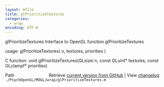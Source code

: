 ```yaml
---
layout: mfile
title: glPrioritizeTextures
categories:
  - wrap
encoding: UTF-8
---
```


glPrioritizeTextures  Interface to OpenGL function glPrioritizeTextures  

usage:  glPrioritizeTextures( n, textures, priorities )  

C function:  void glPrioritizeTextures(GLsizei n, const GLuint\* textures, const GLclampf\* priorities)  


<div class="code_header" style="text-align:right;">
  <span style="float:left;">Path&nbsp;&nbsp;</span> <span class="counter">Retrieve <a href=
  "https://raw.github.com/Psychtoolbox-3/Psychtoolbox-3/beta/./PsychOpenGL/MOGL/wrap/glPrioritizeTextures.m">current version from GitHub</a> | View <a href=
  "https://github.com/Psychtoolbox-3/Psychtoolbox-3/commits/beta/./PsychOpenGL/MOGL/wrap/glPrioritizeTextures.m">changelog</a></span>
</div>
<div class="code">
  <code>./PsychOpenGL/MOGL/wrap/glPrioritizeTextures.m</code>
</div>
